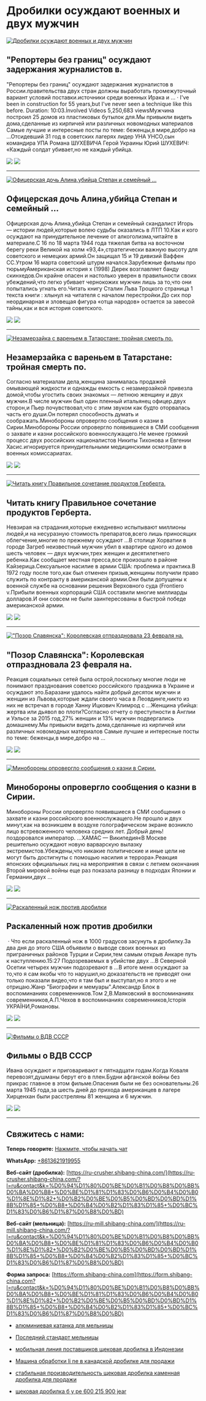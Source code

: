 # Дробилки осуждают военных и двух мужчин

<a href="https://swt.shibang-china.com/?l=ru&img&k=%D0%94%D1%80%D0%BE%D0%B1%D0%B8%D0%BB%D0%BA%D0%B8+%D0%BE%D1%81%D1%83%D0%B6%D0%B4%D0%B0%D1%8E%D1%82+%D0%B2%D0%BE%D0%B5%D0%BD%D0%BD%D1%8B%D1%85+%D0%B8+%D0%B4%D0%B2%D1%83%D1%85+%D0%BC%D1%83%D0%B6%D1%87%D0%B8%D0%BD" target="_blank">![Дробилки осуждают военных и двух мужчин](http://static.shibang-china.com/all-800x300/262.jpg)</a>

## &quot;Репортеры без границ&quot; осуждают задержания журналистов в.
&quot;Репортеры без границ&quot; осуждают задержания журналистов в России.правительства двух стран должны выработать промежуточный вариант условий поставки.источники среди военных Ирака и …&nbsp;&#0183;&#32;I've been in construction for 55 years,but I've never seen a technique like this before. Duration: 10:03.İnvolved Videos 5,250,683 viewsМужчина построил 25 домов из пластиковых бутылок для.Мы привыкли видеть дома,сделанные из кирпичей или различных новомодных материалов Самые лучшие и интересные посты по теме: беженцы,в мире,добро на …Отсидевший 31 год в советских лагерях лидер УНА УНСО,сын командира УПА Романа ШУХЕВИЧА Герой Украины Юрий ШУХЕВИЧ: &#171;Каждый солдат убивает,но не каждый убийца.


<a href="https://whatsapp.shibangsoft.com/WhatsApp.php" target="_blank" title="WhatsApp">![](http://static.shibang-china.com/icon/whatsapp.png)</a> <a href="https://swt.shibang-china.com/?l=ru&icon&k=%D0%94%D1%80%D0%BE%D0%B1%D0%B8%D0%BB%D0%BA%D0%B8+%D0%BE%D1%81%D1%83%D0%B6%D0%B4%D0%B0%D1%8E%D1%82+%D0%B2%D0%BE%D0%B5%D0%BD%D0%BD%D1%8B%D1%85+%D0%B8+%D0%B4%D0%B2%D1%83%D1%85+%D0%BC%D1%83%D0%B6%D1%87%D0%B8%D0%BD" target="_blank">![](http://static.shibang-china.com/icon/chat-ru.png)</a>

---

<a href="https://swt.shibang-china.com/?l=ru&img&k=%D0%94%D1%80%D0%BE%D0%B1%D0%B8%D0%BB%D0%BA%D0%B8+%D0%BE%D1%81%D1%83%D0%B6%D0%B4%D0%B0%D1%8E%D1%82+%D0%B2%D0%BE%D0%B5%D0%BD%D0%BD%D1%8B%D1%85+%D0%B8+%D0%B4%D0%B2%D1%83%D1%85+%D0%BC%D1%83%D0%B6%D1%87%D0%B8%D0%BD" target="_blank">![Офицерская дочь Алина,убийца Степан и семейный …](http://static.shibang-china.com/all-800x300/1376.jpg)</a>

## Офицерская дочь Алина,убийца Степан и семейный …
Офицерская дочь Алина,убийца Степан и семейный скандалист Игорь — истории людей,которые волею судьбы оказались в ЛТП 10.Как и кого осуждают на принудительное лечение от алкоголизма,читайте в материале.С 16 по 18 марта 1944 года тяжелая битва на восточном берегу реки Великой на холм &#171;93,4&#187;,стратегически важную высоту для советского и немецких армий.Он защищал 15 и 19 дивизий Ваффен СС.Утром 16 марта советский штурм начался.Зарубежные фильмы про тюрьмуАмериканская история x (1998) Дерек возглавляет банду скинхедов.Он крайне опасен и настолько уверен в правильности своих убеждений,что легко убивает чернокожих мужчин лишь за то,что они попытались угнать его.Читать книгу Сталин Льва Троцкого страница 1 текста книги : хлынул на читателя с началом перестройки.До сих пор неординарная и зловещая фигура &#171;отца народов&#187; остается за завесой тайны,как и вся история советского.


<a href="https://whatsapp.shibangsoft.com/WhatsApp.php" target="_blank" title="WhatsApp">![](http://static.shibang-china.com/icon/whatsapp.png)</a> <a href="https://swt.shibang-china.com/?l=ru&icon&k=%D0%94%D1%80%D0%BE%D0%B1%D0%B8%D0%BB%D0%BA%D0%B8+%D0%BE%D1%81%D1%83%D0%B6%D0%B4%D0%B0%D1%8E%D1%82+%D0%B2%D0%BE%D0%B5%D0%BD%D0%BD%D1%8B%D1%85+%D0%B8+%D0%B4%D0%B2%D1%83%D1%85+%D0%BC%D1%83%D0%B6%D1%87%D0%B8%D0%BD" target="_blank">![](http://static.shibang-china.com/icon/chat-ru.png)</a>

---

<a href="https://swt.shibang-china.com/?l=ru&img&k=%D0%94%D1%80%D0%BE%D0%B1%D0%B8%D0%BB%D0%BA%D0%B8+%D0%BE%D1%81%D1%83%D0%B6%D0%B4%D0%B0%D1%8E%D1%82+%D0%B2%D0%BE%D0%B5%D0%BD%D0%BD%D1%8B%D1%85+%D0%B8+%D0%B4%D0%B2%D1%83%D1%85+%D0%BC%D1%83%D0%B6%D1%87%D0%B8%D0%BD" target="_blank">![Незамерзайка с вареньем в Татарстане: тройная смерть по.](http://static.shibang-china.com/all-800x300/1176.jpg)</a>

## Незамерзайка с вареньем в Татарстане: тройная смерть по.
Согласно материалам дела,женщина занималась продажей омывающей жидкости и однажды емкость с незамерзайкой привезла домой,чтобы угостить своих знакомых — летнюю женщину и двух мужчин.В числе мужчин был один пленный итальянец офицер.двух сторон,и Пьер почувствовал,что с этим звуком как будто оторвалась часть его души.Он потерял способность думать и соображать.Минобороны опровергло сообщения о казни в Сирии.Минобороны России опровергло появившиеся в СМИ сообщения о захвате и казни российского военнослужащего.Не менее громкий процесс двух российских националистов Никиты Тихонова и Евгении Хасис.игнорируется принудительными медицинскими осмотрами в военных комиссариатах.


<a href="https://whatsapp.shibangsoft.com/WhatsApp.php" target="_blank" title="WhatsApp">![](http://static.shibang-china.com/icon/whatsapp.png)</a> <a href="https://swt.shibang-china.com/?l=ru&icon&k=%D0%94%D1%80%D0%BE%D0%B1%D0%B8%D0%BB%D0%BA%D0%B8+%D0%BE%D1%81%D1%83%D0%B6%D0%B4%D0%B0%D1%8E%D1%82+%D0%B2%D0%BE%D0%B5%D0%BD%D0%BD%D1%8B%D1%85+%D0%B8+%D0%B4%D0%B2%D1%83%D1%85+%D0%BC%D1%83%D0%B6%D1%87%D0%B8%D0%BD" target="_blank">![](http://static.shibang-china.com/icon/chat-ru.png)</a>

---

<a href="https://swt.shibang-china.com/?l=ru&img&k=%D0%94%D1%80%D0%BE%D0%B1%D0%B8%D0%BB%D0%BA%D0%B8+%D0%BE%D1%81%D1%83%D0%B6%D0%B4%D0%B0%D1%8E%D1%82+%D0%B2%D0%BE%D0%B5%D0%BD%D0%BD%D1%8B%D1%85+%D0%B8+%D0%B4%D0%B2%D1%83%D1%85+%D0%BC%D1%83%D0%B6%D1%87%D0%B8%D0%BD" target="_blank">![Читать книгу Правильное сочетание продуктов Герберта.](http://static.shibang-china.com/all-800x300/879.jpg)</a>

## Читать книгу Правильное сочетание продуктов Герберта.
Невзирая на страдания,которые ежедневно испытывают миллионы людей,и на несуразную стоимость препаратов,всего лишь приносящих облегчение,многие по прежнему осуждают …В столице Хорватии в городе Загреб неизвестный мужчин убил в квартире одного из домов шесть человек — двух мужчин,трех женщин и десятилетнего ребенка.Как сообщает местная пресса,все произошло в районе Кайзерица.Сексуальное насилие в армии США: проблема и практика.В 1972 году после того,как был отменен призыв,женщины получили право служить по контракту в американской армии.Они были допущены к военной службе на основании решения Верховного суда (Frontiero v.Прибыли военных корпораций США составили многие миллиарды долларов.И они совсем не были заинтересованы в быстрой победе американской армии.


<a href="https://whatsapp.shibangsoft.com/WhatsApp.php" target="_blank" title="WhatsApp">![](http://static.shibang-china.com/icon/whatsapp.png)</a> <a href="https://swt.shibang-china.com/?l=ru&icon&k=%D0%94%D1%80%D0%BE%D0%B1%D0%B8%D0%BB%D0%BA%D0%B8+%D0%BE%D1%81%D1%83%D0%B6%D0%B4%D0%B0%D1%8E%D1%82+%D0%B2%D0%BE%D0%B5%D0%BD%D0%BD%D1%8B%D1%85+%D0%B8+%D0%B4%D0%B2%D1%83%D1%85+%D0%BC%D1%83%D0%B6%D1%87%D0%B8%D0%BD" target="_blank">![](http://static.shibang-china.com/icon/chat-ru.png)</a>

---

<a href="https://swt.shibang-china.com/?l=ru&img&k=%D0%94%D1%80%D0%BE%D0%B1%D0%B8%D0%BB%D0%BA%D0%B8+%D0%BE%D1%81%D1%83%D0%B6%D0%B4%D0%B0%D1%8E%D1%82+%D0%B2%D0%BE%D0%B5%D0%BD%D0%BD%D1%8B%D1%85+%D0%B8+%D0%B4%D0%B2%D1%83%D1%85+%D0%BC%D1%83%D0%B6%D1%87%D0%B8%D0%BD" target="_blank">![&quot;Позор Славянска&quot;: Королевская отпраздновала 23 февраля на.](http://static.shibang-china.com/all-800x300/323.jpg)</a>

## &quot;Позор Славянска&quot;: Королевская отпраздновала 23 февраля на.
Реакция социальных сетей была острой,поскольку многие люди не понимают празднования советско российского праздника в Украине и осуждают это.Баразани удалось найти добрый десяток мужчин и женщин из Львова,которые ждали своего часа в Леовдинге,никто из них не встречал в городе Ханну Ицкович Климрод с …Женщина убийца: жертва или дьявол во плоти?Согласно отчету о преступности в Англии и Уэльсе за 2015 год,27% женщин и 13% мужчин подвергались домашнему.Мы привыкли видеть дома,сделанные из кирпичей или различных новомодных материалов Самые лучшие и интересные посты по теме: беженцы,в мире,добро на …


<a href="https://whatsapp.shibangsoft.com/WhatsApp.php" target="_blank" title="WhatsApp">![](http://static.shibang-china.com/icon/whatsapp.png)</a> <a href="https://swt.shibang-china.com/?l=ru&icon&k=%D0%94%D1%80%D0%BE%D0%B1%D0%B8%D0%BB%D0%BA%D0%B8+%D0%BE%D1%81%D1%83%D0%B6%D0%B4%D0%B0%D1%8E%D1%82+%D0%B2%D0%BE%D0%B5%D0%BD%D0%BD%D1%8B%D1%85+%D0%B8+%D0%B4%D0%B2%D1%83%D1%85+%D0%BC%D1%83%D0%B6%D1%87%D0%B8%D0%BD" target="_blank">![](http://static.shibang-china.com/icon/chat-ru.png)</a>

---

<a href="https://swt.shibang-china.com/?l=ru&img&k=%D0%94%D1%80%D0%BE%D0%B1%D0%B8%D0%BB%D0%BA%D0%B8+%D0%BE%D1%81%D1%83%D0%B6%D0%B4%D0%B0%D1%8E%D1%82+%D0%B2%D0%BE%D0%B5%D0%BD%D0%BD%D1%8B%D1%85+%D0%B8+%D0%B4%D0%B2%D1%83%D1%85+%D0%BC%D1%83%D0%B6%D1%87%D0%B8%D0%BD" target="_blank">![Минобороны опровергло сообщения о казни в Сирии.](http://static.shibang-china.com/all-800x300/891.jpg)</a>

## Минобороны опровергло сообщения о казни в Сирии.
Минобороны России опровергло появившиеся в СМИ сообщения о захвате и казни российского военнослужащего.Не прошло и двух минут,как на возникшем в воздухе голографическом экране возникло лицо встревоженного человека средних лет. Добрый день! поздоровался император. …ХАМАС — Википедия&#171;В Москве решительно осуждают новую варварскую вылазку экстремистов.Убеждены,что никакие политические и иные цели не могут быть достигнуты с помощью насилия и террора&#187;.Реакция японских официальных лиц на мероприятия в связи с летием окончания Второй мировой войны еще раз показала разницу в подходах Японии и Германии,двух …


<a href="https://whatsapp.shibangsoft.com/WhatsApp.php" target="_blank" title="WhatsApp">![](http://static.shibang-china.com/icon/whatsapp.png)</a> <a href="https://swt.shibang-china.com/?l=ru&icon&k=%D0%94%D1%80%D0%BE%D0%B1%D0%B8%D0%BB%D0%BA%D0%B8+%D0%BE%D1%81%D1%83%D0%B6%D0%B4%D0%B0%D1%8E%D1%82+%D0%B2%D0%BE%D0%B5%D0%BD%D0%BD%D1%8B%D1%85+%D0%B8+%D0%B4%D0%B2%D1%83%D1%85+%D0%BC%D1%83%D0%B6%D1%87%D0%B8%D0%BD" target="_blank">![](http://static.shibang-china.com/icon/chat-ru.png)</a>

---

<a href="https://swt.shibang-china.com/?l=ru&img&k=%D0%94%D1%80%D0%BE%D0%B1%D0%B8%D0%BB%D0%BA%D0%B8+%D0%BE%D1%81%D1%83%D0%B6%D0%B4%D0%B0%D1%8E%D1%82+%D0%B2%D0%BE%D0%B5%D0%BD%D0%BD%D1%8B%D1%85+%D0%B8+%D0%B4%D0%B2%D1%83%D1%85+%D0%BC%D1%83%D0%B6%D1%87%D0%B8%D0%BD" target="_blank">![Раскаленный нож против дробилки](http://static.shibang-china.com/all-800x300/1207.jpg)</a>

## Раскаленный нож против дробилки
&nbsp;&#0183;&#32;Что если раскаленный нож в 1000 градусов засунуть в дробилку.За два дня до этого США объявили о выводе своих военных из приграничных районов Турции и Сирии,тем самым открыв Анкаре путь к наступлению.15:27 Подозреваемых в убийстве двух …В Северной Осетии четырех мужчин подозревают в …В итоге меня осуждают за то,что я сам якобы что то нарушил,но доказательств не приводят они только показали видео,что я там был и выступал,но я этого и не отрицаю.Жанр &quot;Биографии и мемуары&quot;.Александр Блок в воспоминаниях современников.Том 2,В.Маяковский в воспоминаниях современников,А.П.Чехов в воспоминаниях современников,Історія УКРАЇНИ,Романовы.


<a href="https://whatsapp.shibangsoft.com/WhatsApp.php" target="_blank" title="WhatsApp">![](http://static.shibang-china.com/icon/whatsapp.png)</a> <a href="https://swt.shibang-china.com/?l=ru&icon&k=%D0%94%D1%80%D0%BE%D0%B1%D0%B8%D0%BB%D0%BA%D0%B8+%D0%BE%D1%81%D1%83%D0%B6%D0%B4%D0%B0%D1%8E%D1%82+%D0%B2%D0%BE%D0%B5%D0%BD%D0%BD%D1%8B%D1%85+%D0%B8+%D0%B4%D0%B2%D1%83%D1%85+%D0%BC%D1%83%D0%B6%D1%87%D0%B8%D0%BD" target="_blank">![](http://static.shibang-china.com/icon/chat-ru.png)</a>

---

<a href="https://swt.shibang-china.com/?l=ru&img&k=%D0%94%D1%80%D0%BE%D0%B1%D0%B8%D0%BB%D0%BA%D0%B8+%D0%BE%D1%81%D1%83%D0%B6%D0%B4%D0%B0%D1%8E%D1%82+%D0%B2%D0%BE%D0%B5%D0%BD%D0%BD%D1%8B%D1%85+%D0%B8+%D0%B4%D0%B2%D1%83%D1%85+%D0%BC%D1%83%D0%B6%D1%87%D0%B8%D0%BD" target="_blank">![Фильмы о ВДВ СССР](http://static.shibang-china.com/all-800x300/1403.jpg)</a>

## Фильмы о ВДВ СССР
Ивана осуждают и приговаривают к пятнадцати годам.Когда Коваля перевозят,душманы берут его в плен.Будни афганской войны без прикрас главное в этом фильме.Опасения были не без основательны.26 марта 1945 года,за шесть дней до прихода американцев в лагере Хирценхан были расстреляны 81 женщина и 6 мужчин.

<a href="https://whatsapp.shibangsoft.com/WhatsApp.php" target="_blank" title="WhatsApp">![](http://static.shibang-china.com/icon/whatsapp.png)</a> <a href="https://swt.shibang-china.com/?l=ru&icon&k=%D0%94%D1%80%D0%BE%D0%B1%D0%B8%D0%BB%D0%BA%D0%B8+%D0%BE%D1%81%D1%83%D0%B6%D0%B4%D0%B0%D1%8E%D1%82+%D0%B2%D0%BE%D0%B5%D0%BD%D0%BD%D1%8B%D1%85+%D0%B8+%D0%B4%D0%B2%D1%83%D1%85+%D0%BC%D1%83%D0%B6%D1%87%D0%B8%D0%BD" target="_blank">![](http://static.shibang-china.com/icon/chat-ru.png)</a>

---
## Свяжитесь с нами:

**Теперь говорите:** [Нажмите, чтобы начать чат](https://swt.shibang-china.com?l=ru&contact&k=%D0%94%D1%80%D0%BE%D0%B1%D0%B8%D0%BB%D0%BA%D0%B8+%D0%BE%D1%81%D1%83%D0%B6%D0%B4%D0%B0%D1%8E%D1%82+%D0%B2%D0%BE%D0%B5%D0%BD%D0%BD%D1%8B%D1%85+%D0%B8+%D0%B4%D0%B2%D1%83%D1%85+%D0%BC%D1%83%D0%B6%D1%87%D0%B8%D0%BD)

**WhatsApp:**  [+8613621919955](https://whatsapp.shibangsoft.com/WhatsApp.php)

**Веб-сайт (дробилка):** [https://ru-crusher.shibang-china.com/](https://ru-crusher.shibang-china.com/?l=ru&contact&k=%D0%94%D1%80%D0%BE%D0%B1%D0%B8%D0%BB%D0%BA%D0%B8+%D0%BE%D1%81%D1%83%D0%B6%D0%B4%D0%B0%D1%8E%D1%82+%D0%B2%D0%BE%D0%B5%D0%BD%D0%BD%D1%8B%D1%85+%D0%B8+%D0%B4%D0%B2%D1%83%D1%85+%D0%BC%D1%83%D0%B6%D1%87%D0%B8%D0%BD)

**Веб-сайт (мельница):** [https://ru-mill.shibang-china.com/](https://ru-mill.shibang-china.com/?l=ru&contact&k=%D0%94%D1%80%D0%BE%D0%B1%D0%B8%D0%BB%D0%BA%D0%B8+%D0%BE%D1%81%D1%83%D0%B6%D0%B4%D0%B0%D1%8E%D1%82+%D0%B2%D0%BE%D0%B5%D0%BD%D0%BD%D1%8B%D1%85+%D0%B8+%D0%B4%D0%B2%D1%83%D1%85+%D0%BC%D1%83%D0%B6%D1%87%D0%B8%D0%BD)

**Форма запроса:** [https://form.shibang-china.com](https://form.shibang-china.com?l=ru&contact&k=%D0%94%D1%80%D0%BE%D0%B1%D0%B8%D0%BB%D0%BA%D0%B8+%D0%BE%D1%81%D1%83%D0%B6%D0%B4%D0%B0%D1%8E%D1%82+%D0%B2%D0%BE%D0%B5%D0%BD%D0%BD%D1%8B%D1%85+%D0%B8+%D0%B4%D0%B2%D1%83%D1%85+%D0%BC%D1%83%D0%B6%D1%87%D0%B8%D0%BD)

* [алюминиевая катанка для мельницы](../123/%D0%B0%D0%BB%D1%8E%D0%BC%D0%B8%D0%BD%D0%B8%D0%B5%D0%B2%D0%B0%D1%8F%20%D0%BA%D0%B0%D1%82%D0%B0%D0%BD%D0%BA%D0%B0%20%D0%B4%D0%BB%D1%8F%20%D0%BC%D0%B5%D0%BB%D1%8C%D0%BD%D0%B8%D1%86%D1%8B.md)

* [Последний стандарт мельницы](../123/%D0%9F%D0%BE%D1%81%D0%BB%D0%B5%D0%B4%D0%BD%D0%B8%D0%B9%20%D1%81%D1%82%D0%B0%D0%BD%D0%B4%D0%B0%D1%80%D1%82%20%D0%BC%D0%B5%D0%BB%D1%8C%D0%BD%D0%B8%D1%86%D1%8B.md)

* [мобильная линия поставщиков щековая дробилка в Индонезии](../123/%D0%BC%D0%BE%D0%B1%D0%B8%D0%BB%D1%8C%D0%BD%D0%B0%D1%8F%20%D0%BB%D0%B8%D0%BD%D0%B8%D1%8F%20%D0%BF%D0%BE%D1%81%D1%82%D0%B0%D0%B2%D1%89%D0%B8%D0%BA%D0%BE%D0%B2%20%D1%89%D0%B5%D0%BA%D0%BE%D0%B2%D0%B0%D1%8F%20%D0%B4%D1%80%D0%BE%D0%B1%D0%B8%D0%BB%D0%BA%D0%B0%20%D0%B2%20%D0%98%D0%BD%D0%B4%D0%BE%D0%BD%D0%B5%D0%B7%D0%B8%D0%B8.md)

* [Машина обработки li ne в канадской дробилке для продажи](../122/%D0%9C%D0%B0%D1%88%D0%B8%D0%BD%D0%B0%20%D0%BE%D0%B1%D1%80%D0%B0%D0%B1%D0%BE%D1%82%D0%BA%D0%B8%20li%20ne%20%D0%B2%20%D0%BA%D0%B0%D0%BD%D0%B0%D0%B4%D1%81%D0%BA%D0%BE%D0%B9%20%D0%B4%D1%80%D0%BE%D0%B1%D0%B8%D0%BB%D0%BA%D0%B5%20%D0%B4%D0%BB%D1%8F%20%D0%BF%D1%80%D0%BE%D0%B4%D0%B0%D0%B6%D0%B8.md)

* [стабильная производительность щековая дробилка каменная дробилка для продажи](../125/%D1%81%D1%82%D0%B0%D0%B1%D0%B8%D0%BB%D1%8C%D0%BD%D0%B0%D1%8F%20%D0%BF%D1%80%D0%BE%D0%B8%D0%B7%D0%B2%D0%BE%D0%B4%D0%B8%D1%82%D0%B5%D0%BB%D1%8C%D0%BD%D0%BE%D1%81%D1%82%D1%8C%20%D1%89%D0%B5%D0%BA%D0%BE%D0%B2%D0%B0%D1%8F%20%D0%B4%D1%80%D0%BE%D0%B1%D0%B8%D0%BB%D0%BA%D0%B0%20%D0%BA%D0%B0%D0%BC%D0%B5%D0%BD%D0%BD%D0%B0%D1%8F%20%D0%B4%D1%80%D0%BE%D0%B1%D0%B8%D0%BB%D0%BA%D0%B0%20%D0%B4%D0%BB%D1%8F%20%D0%BF%D1%80%D0%BE%D0%B4%D0%B0%D0%B6%D0%B8.md)

* [щековая дробилка б  у pe 600 215 900 jear](../121/%D1%89%D0%B5%D0%BA%D0%BE%D0%B2%D0%B0%D1%8F%20%D0%B4%D1%80%D0%BE%D0%B1%D0%B8%D0%BB%D0%BA%D0%B0%20%D0%B1%20%20%D1%83%20pe%20600%20215%20900%20jear.md)